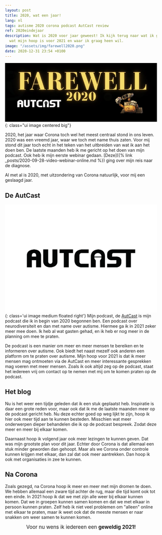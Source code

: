 ```yaml
---
layout: post
title: 2020, wat een jaar!
lang: nl
tags: autisme 2020 corona podcast AutCast review
ref: 2020eindejaar
description: Wat is 2020 voor jaar geweest! Ik kijk terug naar wat ik gedaan heb,
  wat mijn hoop is voor 2021 en waar ik graag heen wil.
image: "/assets/img/farewell2020.png"
date: 2020-12-31 23:54 +0100
---
```

![Vaarwel 2020](/assets/img/farewell2020.png){: class="ui image centered big"}

2020, het jaar waar Corona toch wel het meest centraal stond in ons leven. 2020 was een vreemd jaar, waar we toch met name thuis zaten. Voor mij stond dit jaar toch echt in het teken van het uitbreiden van wat ik aan het doen ben. De laatste maanden heb ik me gericht op het doen van mijn podcast. Ook heb ik mijn eerste webinar gedaan. [Deze]({% link _posts/2020-09-28-video-webinar-online.md %}) ging over mijn reis naar de diagnose.

Al met al is 2020, met uitzondering van Corona natuurlijk, voor mij een geslaagd jaar.

## De AutCast

![De AutCast](/assets/img/autcast2.png){: class='ui image medium floated right'}
Mijn podcast, de [AutCast](https://autcast.myautisticself.nl/) is mijn podcast die ik in begin van 2020 begonnen ben. Een podcast over neurodiversiteit en dan met name over autisme. Hiermee ga ik in 2021 zeker meer mee doen. Ik heb al wat gasten gehad, en ik heb er nog meer in de planning om mee te praten.

De podcast is een manier om meer en meer mensen te bereiken en te informeren over autisme. Ook biedt het naast mezelf ook anderen een platform om te praten over autisme. Mijn hoop voor 2021 is dat ik meer mensen mag ontmoeten via de AutCast en meer interessante gesprekken mag voeren met meer mensen. Zoals ik ook altijd zeg op de podcast, staat het iedereen vrij om contact op te nemen met mij om te komen praten op de podcast.

## Het blog

Nu is het weer een tijdje geleden dat ik een stuk geplaatst heb. Inspiratie is daar een grote reden voor, maar ook dat ik me de laatste maanden meer op de podcast gericht heb. Nu deze echter goed op weg lijkt te zijn, hoop ik hier ook meer tijd aan te kunnen besteden. Misschien wat meer onderwerpen dieper behandelen die ik op de podcast bespreek. Zodat deze meer en meer bij elkaar komen.

Daarnaast hoop ik volgend jaar ook meer lezingen te kunnen geven. Dat was mijn grootste plan voor dit jaar. Echter door Corona is dat allemaal een stuk minder geworden dan gehoopt. Maar als we Corona onder controle kunnen krijgen met elkaar, dan zal dat ook meer aantrekken. Dan hoop ik ook met organisaties in zee te kunnen.

## Na Corona

Zoals gezegd, na Corona hoop ik meer en meer met mijn dromen te doen. We hebben allemaal een zware tijd achter de rug, maar die tijd komt ook tot een einde. In 2021 hoop ik dat we met zijn alle weer bij elkaar kunnen komen. Dat we in groepen kunnen samen komen en dat we met elkaar in persoon kunnen praten. Zelf heb ik niet veel problemen om "alleen" online met elkaar te praten, maar ik weet ook dat de meeste mensen er naar snakken om weer samen te kunnen komen.

<center style="font-size: 1.2em;">Voor nu wens ik iedereen een <strong>geweldig 2021!</strong></center>
